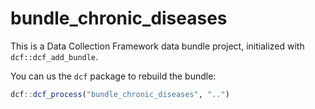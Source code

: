 # bundle_chronic_diseases

This is a Data Collection Framework data bundle project, initialized with `dcf::dcf_add_bundle`.

You can us the `dcf` package to rebuild the bundle:

```R
dcf::dcf_process("bundle_chronic_diseases", "..")
```
